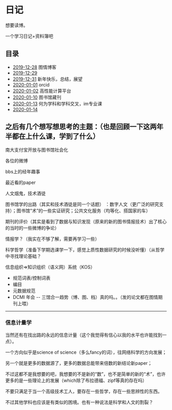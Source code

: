 # 日记

想要读博。

一个学习日记+资料簿吧

## 目录
- [2019-12-28](https://github.com/hhq1801/Diary/blob/master/2019-12-28.md) 图情博客
- [2019-12-29](https://github.com/hhq1801/Diary/blob/master/2019-12-29.md) 
- [2019-12-31](https://github.com/hhq1801/Diary/blob/master/2019-12-31.md) 新年快乐，总结，展望
- [2020-01-01](https://github.com/hhq1801/Diary/blob/master/2020-01-01.md) orcid
- [2020-01-02](https://github.com/hhq1801/Diary/blob/master/2020-01-02.md) 高性能计算平台
- [2020-01-10](https://github.com/hhq1801/Diary/blob/master/2020-01-10.md) 图书馆藏刊
- [2020-01-13](https://github.com/hhq1801/Diary/blob/master/2020-01-13.md) 何为学科和学科交叉，im专业课
- [2020-01-14](https://github.com/hhq1801/Diary/blob/master/2020-01-14.md) 

## 之后有几个想写想思考的主题：（也是回顾一下这两年半都在上什么课，学到了什么）

南大支付宝开放与图书馆社会化

各位的微博

bbs上的经年趣事

最近看的paper

人文烟鬼，技术酒徒

图书馆学的出路（其实和技术酒徒是同一个话题）
：数字人文（更广泛的研究支持）；图书馆“术”的一些实证研究；公共文化服务（均等化、搭国家的车）

期刊的评价（其实是看到了数据与知识发现（原来的新的图书情报技术）出了核心的当时的一些微博的争论）

情报学？（我实在不够了解，需要再学习一些）

科学哲学（准备下学期选课学一下，感觉上质性数据研究的时候没听懂）（从哲学中寻找理论基础？

信息组织=>知识组织（语义网）系统（KOS）
- 规范词表/控制词表
- 编目
- 元数据规范
- DCMI 年会
-- 三馆合一趋势（博、图、档）真的吗。。（发的论文都在图情期刊上喂）


----
### 信息计量学
当然还有在找出路的永远的信息计量（这个我觉得有信心以我的水平也许能找到一点）。

一个方向似乎是science of science（多么fancy的词），往网络科学的方向发展；

另一个就是更多的数据源了，更多的数据总能带来倍数的新结论新paper；

不过这都不是我想要的吧，我想要的不是新的“数”，也不是简单的新的“术”，也许更多的是一些理论上的发展（which除了布拉德福、zipf等真的存在吗）

不要只满足于当一个高级技术工人，要存在一些哲学，存在一些思辨性的东西。

不过其他学科也应该是有类似的困境。也有一种说法是科学和人文的割裂？
